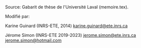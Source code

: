 Source: Gabarit de thèse de l'Université Laval (memoire.tex).

Modifié par:

Karine Guinard (INRS-ETE, 2014)
karine.guinard@ete.inrs.ca

Jérome Simon (INRS-ETE 2019-2023)
jerome.simon@ete.inrs.ca
jerome.simon@hotmail.com
